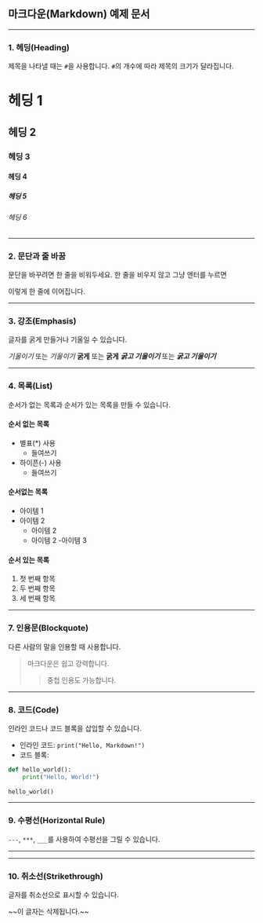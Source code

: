 ## 마크다운(Markdown) 예제 문서
 
-----
 
### 1\. 헤딩(Heading)
 
제목을 나타낼 때는 `#`을 사용합니다. `#`의 개수에 따라 제목의 크기가 달라집니다.
 
# 헤딩 1
 
## 헤딩 2
 
### 헤딩 3
 
#### 헤딩 4
 
##### 헤딩 5
 
###### 헤딩 6
 
-----
 
### 2\. 문단과 줄 바꿈
 
문단을 바꾸려면 한 줄을 비워두세요.
한 줄을 비우지 않고 그냥 엔터를 누르면
 
이렇게 한 줄에 이어집니다.
 
-----
 
### 3\. 강조(Emphasis)
 
글자를 굵게 만들거나 기울일 수 있습니다.
 
*기울이기* 또는 *기울이기*
**굵게** 또는 **굵게**
***굵고 기울이기*** 또는 ***굵고 기울이기***
 
-----
 
### 4\. 목록(List)
 
순서가 없는 목록과 순서가 있는 목록을 만들 수 있습니다.
 
#### 순서 없는 목록
 
  * 별표(\*) 사용
      * 들여쓰기
  * 하이픈(-) 사용
      - 들여쓰기

#### 순서없는 목록 

- 아이템 1
- 아이템 2
    - 아이템 2
    - 아이템 2
-아이템 3
    
#### 순서 있는 목록
 
1.  첫 번째 항목
2.  두 번째 항목
3.  세 번째 항목
 
-----
 
 
### 7\. 인용문(Blockquote)
 
다른 사람의 말을 인용할 때 사용합니다.
 
> 마크다운은 쉽고 강력합니다.
>
> > 중첩 인용도 가능합니다.
 
-----
 
### 8\. 코드(Code)
 
인라인 코드나 코드 블록을 삽입할 수 있습니다.
 
  - 인라인 코드: `print("Hello, Markdown!")`
  - 코드 블록:
 
<!-- end list -->
 
```python
def hello_world():
    print("Hello, World!")
 
hello_world()
```
 
-----
 
### 9\. 수평선(Horizontal Rule)
 
`---`, `***`, `___`를 사용하여 수평선을 그릴 수 있습니다.
 
-----
 
-----
 
### 10\. 취소선(Strikethrough)
 
글자를 취소선으로 표시할 수 있습니다.
 
\~\~이 글자는 삭제됩니다.\~\~